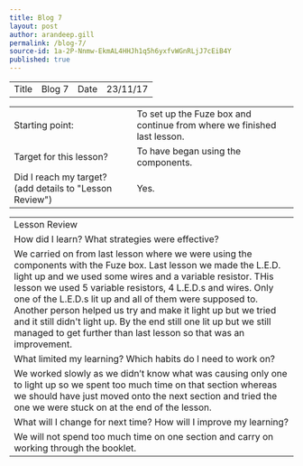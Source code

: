 ```yaml
---
title: Blog 7
layout: post
author: arandeep.gill
permalink: /blog-7/
source-id: 1a-2P-Nnmw-EkmAL4HHJh1q5h6yxfvWGnRLjJ7cEiB4Y
published: true
---
```

<table>
  <tr>
    <td>Title</td>
    <td>Blog 7</td>
    <td>Date</td>
    <td>23/11/17</td>
  </tr>
</table>


<table>
  <tr>
    <td>Starting point:</td>
    <td>To set up the Fuze box and continue from where we finished last lesson.</td>
  </tr>
  <tr>
    <td>Target for this lesson?</td>
    <td>To have began using the components.</td>
  </tr>
  <tr>
    <td>Did I reach my target? 
(add details to "Lesson Review")</td>
    <td> Yes.</td>
  </tr>
</table>


<table>
  <tr>
    <td>Lesson Review</td>
  </tr>
  <tr>
    <td>How did I learn? What strategies were effective? </td>
  </tr>
  <tr>
    <td>We carried on from last lesson where we were using the components with the Fuze box. Last lesson we made the L.E.D. light up and we used some wires and a variable resistor. THis lesson we used 5 variable resistors, 4 L.E.D.s and wires. Only one of the L.E.D.s lit up and all of them were supposed to. Another person helped us try and make it light up but we tried and it still didn't light up. By the end still one lit up but we still managed to get further than last lesson so that was an improvement.</td>
  </tr>
  <tr>
    <td>What limited my learning? Which habits do I need to work on? </td>
  </tr>
  <tr>
    <td>We worked slowly as we didn’t know what was causing only one to light up so we spent too much time on that section whereas we should have just moved onto the next section and tried the one we were stuck on at the end of the lesson.</td>
  </tr>
  <tr>
    <td>What will I change for next time? How will I improve my learning?</td>
  </tr>
  <tr>
    <td>We will not spend too much time on one section and carry on working through the booklet.</td>
  </tr>
</table>


